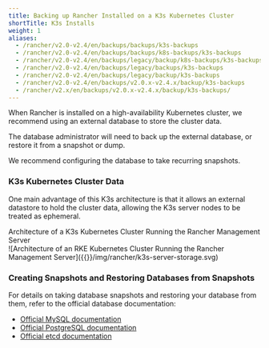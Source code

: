 ```yaml
---
title: Backing up Rancher Installed on a K3s Kubernetes Cluster
shortTitle: K3s Installs
weight: 1
aliases:
  - /rancher/v2.0-v2.4/en/backups/backups/k3s-backups
  - /rancher/v2.0-v2.4/en/backups/backups/k8s-backups/k3s-backups
  - /rancher/v2.0-v2.4/en/backups/legacy/backup/k8s-backups/k3s-backups/
  - /rancher/v2.0-v2.4/en/backups/legacy/backups/k3s-backups
  - /rancher/v2.0-v2.4/en/backups/legacy/backup/k3s-backups
  - /rancher/v2.0-v2.4/en/backups/v2.0.x-v2.4.x/backup/k3s-backups
  - /rancher/v2.x/en/backups/v2.0.x-v2.4.x/backup/k3s-backups/
---
```


When Rancher is installed on a high-availability Kubernetes cluster, we recommend using an external database to store the cluster data.

The database administrator will need to back up the external database, or restore it from a snapshot or dump.

We recommend configuring the database to take recurring snapshots.

### K3s Kubernetes Cluster Data

One main advantage of this K3s architecture is that it allows an external datastore to hold the cluster data, allowing the K3s server nodes to be treated as ephemeral.

<figcaption>Architecture of a K3s Kubernetes Cluster Running the Rancher Management Server</figcaption>
![Architecture of an RKE Kubernetes Cluster Running the Rancher Management Server]({{<baseurl>}}/img/rancher/k3s-server-storage.svg)

### Creating Snapshots and Restoring Databases from Snapshots

For details on taking database snapshots and restoring your database from them, refer to the official database documentation:

- [Official MySQL documentation](https://dev.mysql.com/doc/refman/8.0/en/replication-snapshot-method.html)
- [Official PostgreSQL documentation](https://www.postgresql.org/docs/8.3/backup-dump.html)
- [Official etcd documentation](https://github.com/etcd-io/etcd/blob/master/Documentation/op-guide/recovery.md)